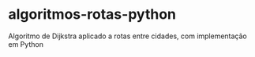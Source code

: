 # algoritmos-rotas-python
Algoritmo de Dijkstra aplicado a rotas entre cidades, com implementação em Python
